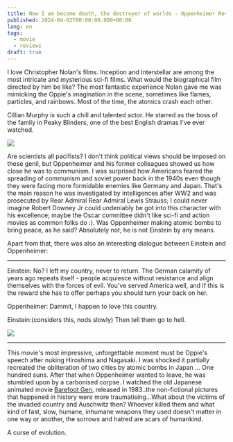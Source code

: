 ```yaml
---
title: Now I am become death, the destroyer of worlds - Oppenheimer Review
published: 2024-04-02T00:00:00.000+00:00
lang: en
tags:
  - movie
  - reviews
draft: true
---
```


I love Christopher Nolan's films. Inception and Interstellar are among the most intricate and mysterious sci-fi films. What would the biographical film directed by him be like?  The most fantastic experience Nolan gave me was mimicking the Oppie's imagination in the scene, sometimes like flames, particles, and rainbows. Most of the time, the atomics crash each other.

Cillian Murphy is such a chill and talented actor. He starred as the boss of the family in Peaky Blinders, one of the best English dramas I've ever watched.

![](https://static1.srcdn.com/wordpress/wp-content/uploads/2023/07/oppenheimer-trailer-shot.jpg?q=50&fit=contain&w=767&h=&dpr=1.5)

Are scientists all pacifists? I don't think political views should be imposed on these genii, but Oppenheimer and his former colleagues showed us how close he was to communism. I was surprised how Americans feared the spreading of communism and soviet power back in the 1940s even though they were facing more formidable enemies like Germany and Japan. That's the main reason he was investigated by intelligences after WW2 and was prosecuted by Rear Admiral Rear Admiral Lewis Strauss; I could never imagine Robert Downey Jr could undeniably be got into this character with his excellence; maybe the Oscar committee didn't like sci-fi and action movies as common folks do :).  Was Oppenheimer making atomic bombs to bring peace, as he said? Absolutely not, he is not Einstein by any means.

Apart from that, there was also an interesting dialogue between Einstein and Oppenheimer:

---

Einstein: No? I left my country, never to return. The German calamity of years ago repeats itself - people acquiesce without resistance and align themselves with the forces of evil. You've served America well, and if this is the reward she has to offer perhaps you should turn your back on her.

Oppenheimer: Dammit, I happen to love this country.

Einstein:(considers this, nods slowly) Then tell them go to hell.

![](https://hips.hearstapps.com/hmg-prod/images/gf-15120-msg-64bf954d6a581.jpg?crop=0.8887443070917371xw:1xh;center,top&resize=768:*)

---

This movie's most impressive, unforgettable moment must be Oppie's speech after nuking Hiroshima and Nagasaki. I was shocked it partially recreated the obliteration of two cities by atomic bombs in Japan ... One hundred suns. After that when Oppenheimer wanted to leave, he was stumbled upon by a carbonised corpse. I watched the old Japanese animated movie [Barefoot Gen](https://www.imdb.com/title/tt0085218/), released in 1983..the non-fictional pictures that happened in history were more traumatising...What about the victims of the invaded country and Auschwitz then? Whoever killed them and what kind of fast, slow, humane, inhumane weapons they used doesn't matter in one way or another, the sorrows and hatred are scars of humankind.

A curse of evolution.
